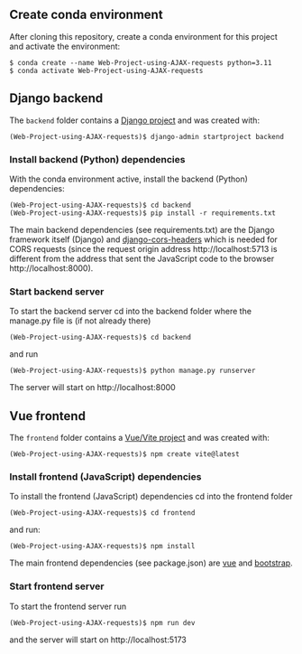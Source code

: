 ## Create conda environment

After cloning this repository, create a conda environment for this project and activate the environment:

```console
$ conda create --name Web-Project-using-AJAX-requests python=3.11
$ conda activate Web-Project-using-AJAX-requests
```

## Django backend

The `backend` folder contains a [Django project](https://docs.djangoproject.com/en/stable/intro/tutorial01/) and was created with:

```console
(Web-Project-using-AJAX-requests)$ django-admin startproject backend
```

### Install backend (Python) dependencies

With the conda environment active, install the backend (Python) dependencies:

```console
(Web-Project-using-AJAX-requests)$ cd backend
(Web-Project-using-AJAX-requests)$ pip install -r requirements.txt
```

The main backend dependencies (see requirements.txt) are the Django framework itself (Django) and [django-cors-headers](https://pypi.org/project/django-cors-headers/) which is needed for CORS requests (since the request origin address http://localhost:5713 is different from the address that sent the JavaScript code to the browser http://localhost:8000).

### Start backend server

To start the backend server cd into the backend folder where the manage.py file is (if not already there)

```console
(Web-Project-using-AJAX-requests)$ cd backend
```

and run

```console
(Web-Project-using-AJAX-requests)$ python manage.py runserver
```

The server will start on http://localhost:8000

## Vue frontend

The `frontend` folder contains a [Vue/Vite project](https://vitejs.dev/guide/) and was created with:

```console
(Web-Project-using-AJAX-requests)$ npm create vite@latest
```

### Install frontend (JavaScript) dependencies

To install the frontend (JavaScript) dependencies cd into the frontend folder

```console
(Web-Project-using-AJAX-requests)$ cd frontend
```

and run:

```console
(Web-Project-using-AJAX-requests)$ npm install
```

The main frontend dependencies (see package.json) are [vue](https://vuejs.org/guide/introduction.html) and [bootstrap](https://getbootstrap.com/docs/5.0/getting-started/download/).

### Start frontend server

To start the frontend server run

```console
(Web-Project-using-AJAX-requests)$ npm run dev
```

and the server will start on http://localhost:5173
